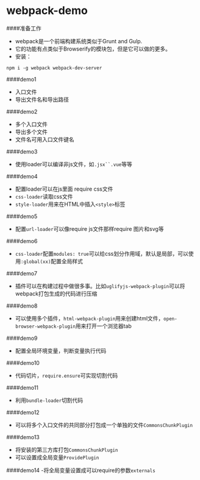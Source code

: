 # webpack-demo


####准备工作
- webpack是一个前端构建系统类似于Grunt and Gulp.
- 它的功能有点类似于Browserify的模块包，但是它可以做的更多。
- 安装：
```
npm i -g webpack webpack-dev-server
```

####demo1
- 入口文件
- 导出文件名和导出路径

####demo2
- 多个入口文件
- 导出多个文件
- 文件名可用入口文件键名

####demo3
- 使用loader可以编译非js文件，如`.jsx``.vue`等等

####demo4
- 配置loader可以在js里面 require css文件
- `css-loader`读取css文件
- `style-loader`用来在HTML中插入`<style>`标签

####demo5
- 配置`url-loader`可以像require js文件那样require 图片和svg等

####demo6
- `css-loader`配置`modules: true`可以给css划分作用域，默认是局部，可以使用`:global(xx)`配置全局样式

####demo7
- 插件可以在构建过程中做很多事。比如`uglifyjs-webpack-plugin`可以将webpack打包生成的代码进行压缩

####demo8
- 可以使用多个插件，`html-webpack-plugin`用来创建html文件，`open-browser-webpack-plugin`用来打开一个浏览器tab

####demo9
- 配置全局环境变量，判断变量执行代码

####demo10
- 代码切片，`require.ensure`可实现切割代码

####demo11
- 利用`bundle-loader`切割代码

####demo12
- 可以将多个入口文件的共同部分打包成一个单独的文件`CommonsChunkPlugin`

####demo13
- 将安装的第三方库打包`CommonsChunkPlugin`
- 可以设置成全局变量`ProvidePlugin`

####demo14
-将全局变量设置成可以require的参数`externals`




